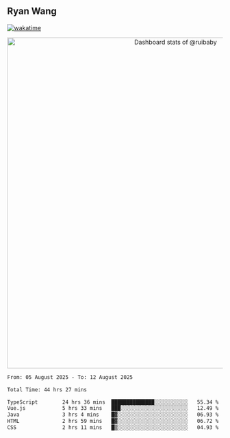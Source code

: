 ## Ryan Wang

[![wakatime](https://wakatime.com/badge/user/6f4ce45f-b03c-4eb3-b701-4b95e0885d94.svg)](https://wakatime.com/@6f4ce45f-b03c-4eb3-b701-4b95e0885d94)

<!-- Copy-paste in your Readme.md file -->

<a href="https://next.ossinsight.io/widgets/official/compose-user-dashboard-stats?user_id=21301288" target="_blank" style="display: block" align="center">
  <picture>
    <source media="(prefers-color-scheme: dark)" srcset="https://next.ossinsight.io/widgets/official/compose-user-dashboard-stats/thumbnail.png?user_id=21301288&image_size=auto&color_scheme=dark" width="771" height="auto">
    <img alt="Dashboard stats of @ruibaby" src="https://next.ossinsight.io/widgets/official/compose-user-dashboard-stats/thumbnail.png?user_id=21301288&image_size=auto&color_scheme=light" width="771" height="auto">
  </picture>
</a>

<!-- Made with [OSS Insight](https://ossinsight.io/) -->


<!--START_SECTION:waka-->

```txt
From: 05 August 2025 - To: 12 August 2025

Total Time: 44 hrs 27 mins

TypeScript        24 hrs 36 mins  ██████████████░░░░░░░░░░░   55.34 %
Vue.js            5 hrs 33 mins   ███░░░░░░░░░░░░░░░░░░░░░░   12.49 %
Java              3 hrs 4 mins    █▓░░░░░░░░░░░░░░░░░░░░░░░   06.93 %
HTML              2 hrs 59 mins   █▓░░░░░░░░░░░░░░░░░░░░░░░   06.72 %
CSS               2 hrs 11 mins   █▒░░░░░░░░░░░░░░░░░░░░░░░   04.93 %
```

<!--END_SECTION:waka-->
